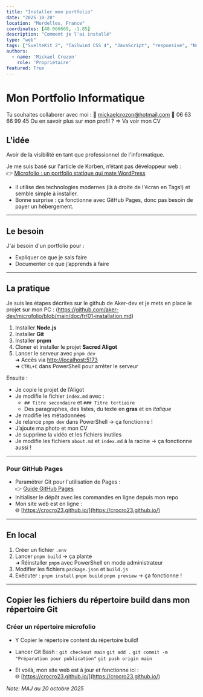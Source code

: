 ```yaml
---
title: "Installer mon portfolio"
date: "2025-10-20"
location: "Mordelles, France"
coordinates: [48.066669, -1.85]
description: "Comment je l'ai installé"
type: "web"
tags: ["SvelteKit 2", "Tailwind CSS 4", "JavaScript", "responsive", "Node.js 20+"]
authors:
  - name: 'Mickael Crozon'
    role: 'Propriétaire'
featured: True
---
```


# Mon Portfolio Informatique

Tu souhaites collaborer avec moi : 📧 mickaelcrozon@hotmail.com 📱 06 63 66 99 45
Ou en savoir plus sur mon profil ? => Va voir mon CV

## L'idée

Avoir de la visibilité en tant que professionnel de l'informatique.

Je me suis basé sur l'article de Korben, n’étant pas développeur web :  
👉 [Microfolio : un portfolio statique qui mate WordPress](https://korben.info/microfolio-portfolio-statique-mate-wordpress-haut.html)

- Il utilise des technologies modernes (là à droite de l'écran en Tags!) et semble simple à installer.  
- Bonne surprise : ça fonctionne avec GitHub Pages, donc pas besoin de payer un hébergement.
---

## Le besoin

J'ai besoin d'un portfolio pour :

- Expliquer ce que je sais faire
- Documenter ce que j’apprends à faire
---

## La pratique

Je suis les étapes décrites sur le github de Aker-dev et je mets en place le projet sur mon PC :
(https://github.com/aker-dev/microfolio/blob/main/doc/fr/01-installation.md)

1. Installer **Node.js**
2. Installer **Git**
3. Installer **pnpm**
4. Cloner et installer le projet **Sacred Aligot**
5. Lancer le serveur avec `pnpm dev`  
   ➜ Accès via [http://localhost:5173](http://localhost:5173)  
   ➜ `CTRL+C` dans PowerShell pour arrêter le serveur

Ensuite :

- Je copie le projet de l’Aligot
- Je modifie le fichier `index.md` avec :
  - `## Titre secondaire` et `### Titre tertiaire`
  - Des paragraphes, des listes, du texte en **gras** et en *italique*
- Je modifie les métadonnées
- Je relance `pnpm dev` dans PowerShell → ça fonctionne !
- J’ajoute ma photo et mon CV
- Je supprime la vidéo et les fichiers inutiles
- Je modifie les fichiers `about.md` et `index.md` à la racine → ça fonctionne aussi !
---

### Pour GitHub Pages

- Paramétrer Git pour l'utilisation de Pages :  
  👉 [Guide GitHub Pages](https://docs.github.com/fr/pages/quickstart)
- Initialiser le dépôt avec les commandes en ligne depuis mon repo
- Mon site web est en ligne :  
  🌐 [https://crocro23.github.io/](https://crocro23.github.io/)
---

## En local

1. Créer un fichier `.env`
2. Lancer `pnpm build` → ça plante  
   ➜ Réinstaller `pnpm` avec PowerShell en mode administrateur
3. Modifier les fichiers `package.json` et `build.js`
4. Exécuter :
	`pnpm install`
	`pnpm build`
	`pnpm preview` → ça fonctionne !	
---

## Copier les fichiers du répertoire build dans mon répertoire Git

### Créer un répertoire microfolio

- Y Copier le répertoire content du répertoire build!

- Lancer Git Bash :
	`git checkout main`
	`git add .`
	`git commit -m "Préparation pour publication"`
	`git push origin main`
	
- Et voilà, mon site web est à jour et fonctionne ici :  
  🌐 [https://crocro23.github.io/](https://crocro23.github.io/)
  
  
_Note: MAJ au 20 octobre 2025_